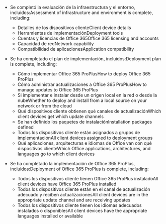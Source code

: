 - <span data-ttu-id="d7cb0-101">Se completó la evaluación de la infraestructura y el entorno, incluidos:</span><span class="sxs-lookup"><span data-stu-id="d7cb0-101">Assessment of infrastructure and environment is complete, including:</span></span>

    - <span data-ttu-id="d7cb0-102">Detalles de los dispositivos cliente</span><span class="sxs-lookup"><span data-stu-id="d7cb0-102">Client device details</span></span>
    - <span data-ttu-id="d7cb0-103">Herramientas de implementación</span><span class="sxs-lookup"><span data-stu-id="d7cb0-103">Deployment tools</span></span>
    - <span data-ttu-id="d7cb0-104">Cuentas y licencias de Office 365</span><span class="sxs-lookup"><span data-stu-id="d7cb0-104">Office 365 licensing and accounts</span></span>
    - <span data-ttu-id="d7cb0-105">Capacidad de red</span><span class="sxs-lookup"><span data-stu-id="d7cb0-105">Network capability</span></span>
    - <span data-ttu-id="d7cb0-106">Compatibilidad de aplicaciones</span><span class="sxs-lookup"><span data-stu-id="d7cb0-106">Application compatibility</span></span>

- <span data-ttu-id="d7cb0-107">Se ha completado el plan de implementación, incluidos:</span><span class="sxs-lookup"><span data-stu-id="d7cb0-107">Deployment plan is complete, including:</span></span>

    - <span data-ttu-id="d7cb0-108">Cómo implementar Office 365 ProPlus</span><span class="sxs-lookup"><span data-stu-id="d7cb0-108">How to deploy Office 365 ProPlus</span></span>
    - <span data-ttu-id="d7cb0-109">Cómo administrar actualizaciones a Office 365 ProPlus</span><span class="sxs-lookup"><span data-stu-id="d7cb0-109">How to manage updates to Office 365 ProPlus</span></span>
    - <span data-ttu-id="d7cb0-110">Si implementar e instalar desde un origen local en la red o desde la nube</span><span class="sxs-lookup"><span data-stu-id="d7cb0-110">Whether to deploy and install from a local source on your network or from the cloud</span></span>
    - <span data-ttu-id="d7cb0-111">Qué dispositivos cliente obtienen qué canales de actualización</span><span class="sxs-lookup"><span data-stu-id="d7cb0-111">Which client devices get which update channels</span></span>
    - <span data-ttu-id="d7cb0-112">Se han definido los paquetes de instalación</span><span class="sxs-lookup"><span data-stu-id="d7cb0-112">Installation packages defined</span></span>
    - <span data-ttu-id="d7cb0-113">Todos los dispositivos cliente están asignados a grupos de implementación</span><span class="sxs-lookup"><span data-stu-id="d7cb0-113">All client devices assigned to deployment groups</span></span>
    - <span data-ttu-id="d7cb0-114">Qué aplicaciones, arquitecturas e idiomas de Office van con qué dispositivos cliente</span><span class="sxs-lookup"><span data-stu-id="d7cb0-114">Which Office applications, architectures, and languages go to which client devices</span></span>

- <span data-ttu-id="d7cb0-115">Se ha completado la implementación de Office 365 ProPlus, incluidos:</span><span class="sxs-lookup"><span data-stu-id="d7cb0-115">Deployment of Office 365 ProPlus is complete, including:</span></span>

    - <span data-ttu-id="d7cb0-116">Todos los dispositivos cliente tienen Office 365 ProPlus instalado</span><span class="sxs-lookup"><span data-stu-id="d7cb0-116">All client devices have Office 365 ProPlus installed</span></span>
    - <span data-ttu-id="d7cb0-117">Todos los dispositivos cliente están en el canal de actualización adecuado y reciben actualizaciones</span><span class="sxs-lookup"><span data-stu-id="d7cb0-117">All client devices are in the appropriate update channel and are receiving updates</span></span>
    - <span data-ttu-id="d7cb0-118">Todos los dispositivos cliente tienen los idiomas adecuados instalados o disponibles</span><span class="sxs-lookup"><span data-stu-id="d7cb0-118">All client devices have the appropriate languages installed or available</span></span>
